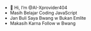- 👋 Hi, I’m @AI-Xprovider404
- Masih Belajar Coding JavaScript
- Jan Buli Saya Bwang w Bukan Emlite 
- Makasih Karna Follow w Bwang

<!---
AI-Xprovider404/AI-Xprovider404 is a ✨ special ✨ repository because its `README.md` (this file) appears on your GitHub profile.
You can click the Preview link to take a look at your changes.
--->
